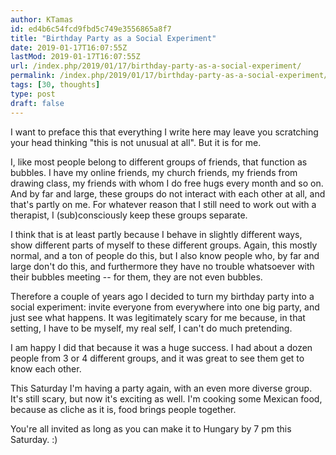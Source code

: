 ```yaml
---
author: KTamas
id: ed4b6c54fcd9fbd5c749e3556865a8f7
title: "Birthday Party as a Social Experiment"
date: 2019-01-17T16:07:55Z
lastMod: 2019-01-17T16:07:55Z
url: /index.php/2019/01/17/birthday-party-as-a-social-experiment/
permalink: /index.php/2019/01/17/birthday-party-as-a-social-experiment/
tags: [30, thoughts]
type: post
draft: false
---
```

I want to preface this that everything I write here may leave you scratching your head thinking "this is not unusual at all". But it is for me.

I, like most people belong to different groups of friends, that function as bubbles. I have my online friends, my church friends, my friends from drawing class, my friends with whom I do free hugs every month and so on. And by far and large, these groups do not interact with each other at all, and that's partly on me. For whatever reason that I still need to work out with a therapist, I (sub)consciously keep these groups separate.

I think that is at least partly because I behave in slightly different ways, show different parts of myself to these different groups. Again, this mostly normal, and a ton of people do this, but I also know people who, by far and large don't do this, and furthermore they have no trouble whatsoever with their bubbles meeting -- for them, they are not even bubbles.

Therefore a couple of years ago I decided to turn my birthday party into a social experiment: invite everyone from everywhere into one big party, and just see what happens. It was legitimately scary for me because, in that setting, I have to be myself, my real self, I can't do much pretending. 

I am happy I did that because it was a huge success. I had about a dozen people from 3 or 4 different groups, and it was great to see them get to know each other.

This Saturday I'm having a party again, with an even more diverse group. It's still scary, but now it's exciting as well. I'm cooking some Mexican food, because as cliche as it is, food brings people together.

You're all invited as long as you can make it to Hungary by 7 pm this Saturday. :)
